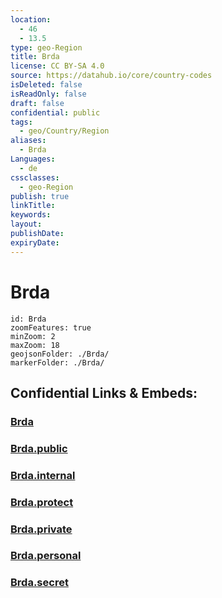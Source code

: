```yaml
---
location:
  - 46
  - 13.5
type: geo-Region
title: Brda
license: CC BY-SA 4.0
source: https://datahub.io/core/country-codes
isDeleted: false
isReadOnly: false
draft: false
confidential: public
tags:
  - geo/Country/Region
aliases:
  - Brda
Languages:
  - de
cssclasses:
  - geo-Region
publish: true
linkTitle:
keywords:
layout:
publishDate:
expiryDate:
---
```


# Brda

```leaflet
id: Brda
zoomFeatures: true 
minZoom: 2 
maxZoom: 18
geojsonFolder: ./Brda/
markerFolder: ./Brda/
```


## Confidential Links & Embeds: 

### [Brda](/_Standards/Earth/Continent/Europe/Europe~Central/Slovenia/Regions~Slovenia/Goriška/counties~Goriška/Brda.md) 

### [Brda.public](/_public/Earth/Continent/Europe/Europe~Central/Slovenia/Regions~Slovenia/Goriška/counties~Goriška/Brda.public.md) 

### [Brda.internal](/_internal/Earth/Continent/Europe/Europe~Central/Slovenia/Regions~Slovenia/Goriška/counties~Goriška/Brda.internal.md) 

### [Brda.protect](/_protect/Earth/Continent/Europe/Europe~Central/Slovenia/Regions~Slovenia/Goriška/counties~Goriška/Brda.protect.md) 

### [Brda.private](/_private/Earth/Continent/Europe/Europe~Central/Slovenia/Regions~Slovenia/Goriška/counties~Goriška/Brda.private.md) 

### [Brda.personal](/_personal/Earth/Continent/Europe/Europe~Central/Slovenia/Regions~Slovenia/Goriška/counties~Goriška/Brda.personal.md) 

### [Brda.secret](/_secret/Earth/Continent/Europe/Europe~Central/Slovenia/Regions~Slovenia/Goriška/counties~Goriška/Brda.secret.md)

